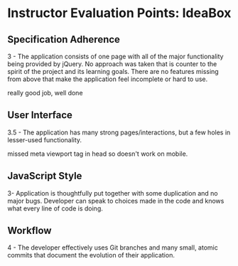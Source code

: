 # Instructor Evaluation Points: IdeaBox

## Specification Adherence

3 - The application consists of one page with all of the major functionality being provided by jQuery. No approach was taken that is counter to the spirit of the project and its learning goals. There are no features missing from above that make the application feel incomplete or hard to use.

really good job, well done

## User Interface

3.5 - The application has many strong pages/interactions, but a few holes in lesser-used functionality.

missed meta viewport tag in head so doesn't work on mobile.

## JavaScript Style

3- Application is thoughtfully put together with some duplication and no major bugs. Developer can speak to choices made in the code and knows what every line of code is doing.

## Workflow

4 - The developer effectively uses Git branches and many small, atomic commits that document the evolution of their application.
